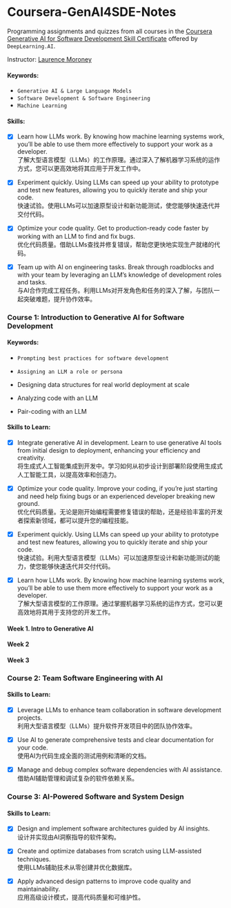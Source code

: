 # Coursera-GenAI4SDE-Notes

Programming assignments and quizzes from all courses in the [Coursera 
Generative AI for Software Development Skill Certificate](https://www.coursera.org/professional-certificates/generative-ai-for-software-development) offered by `DeepLearning.AI`.

Instructor: [Laurence Moroney](https://laurencemoroney.com/)

#### Keywords:
- `Generative AI & Large Language Models`
- `Software Development & Software Engineering`
- `Machine Learning`
#### Skills:
- [x] Learn how LLMs work. By knowing how machine learning systems work, you’ll be able to use them more effectively to support your work as a developer.  
了解大型语言模型（LLMs）的工作原理。通过深入了解机器学习系统的运作方式，您可以更高效地将其应用于开发工作中。

- [x] Experiment quickly. Using LLMs can speed up your ability to prototype and test new features, allowing you to quickly iterate and ship your code.  
快速试验。使用LLMs可以加速原型设计和新功能测试，使您能够快速迭代并交付代码。

- [x] Optimize your code quality. Get to production-ready code faster by working with an LLM to find and fix bugs.   
优化代码质量。借助LLMs查找并修复错误，帮助您更快地实现生产就绪的代码。

- [x] Team up with AI on engineering tasks. Break through roadblocks and with your team by leveraging an LLM’s knowledge of development roles and tasks.    
与AI合作完成工程任务。利用LLMs对开发角色和任务的深入了解，与团队一起突破难题，提升协作效率。

### Course 1: Introduction to Generative AI for Software Development
#### Keywords:
- `Prompting best practices for software development`
- `Assigning an LLM a role or persona`

- Designing data structures for real world deployment at scale
- Analyzing code with an LLM
- Pair-coding with an LLM
#### Skills to Learn:
- [x] Integrate generative AI in development. Learn to use generative AI tools from initial design to deployment, enhancing your efficiency and creativity.  
将生成式人工智能集成到开发中。学习如何从初步设计到部署阶段使用生成式人工智能工具，以提高效率和创造力。

- [x] Optimize your code quality. Improve your coding, if you’re just starting and need help fixing bugs or an experienced developer breaking new ground.  
优化代码质量。无论是刚开始编程需要修复错误的帮助，还是经验丰富的开发者探索新领域，都可以提升您的编程技能。

- [x] Experiment quickly. Using LLMs can speed up your ability to prototype and test new features, allowing you to quickly iterate and ship your code.  
快速试验。利用大型语言模型（LLMs）可以加速原型设计和新功能测试的能力，使您能够快速迭代并交付代码。

- [x] Learn how LLMs work. By knowing how machine learning systems work, you’ll be able to use them more effectively to support your work as a developer.    
了解大型语言模型的工作原理。通过掌握机器学习系统的运作方式，您可以更高效地将其用于支持您的开发工作。

#### Week 1. Intro to Generative AI
#### Week 2
#### Week 3

### Course 2: Team Software Engineering with AI
#### Skills to Learn:

- [x] Leverage LLMs to enhance team collaboration in software development projects.    
利用大型语言模型（LLMs）提升软件开发项目中的团队协作效率。


- [x] Use AI to generate comprehensive tests and clear documentation for your code.    
使用AI为代码生成全面的测试用例和清晰的文档。


- [x] Manage and debug complex software dependencies with AI assistance.  
借助AI辅助管理和调试复杂的软件依赖关系。


### Course 3: AI-Powered Software and System Design
#### Skills to Learn:

- [x] Design and implement software architectures guided by AI insights.    
设计并实现由AI洞察指导的软件架构。

- [x] Create and optimize databases from scratch using LLM-assisted techniques.    
使用LLMs辅助技术从零创建并优化数据库。

- [x] Apply advanced design patterns to improve code quality and maintainability.    
应用高级设计模式，提高代码质量和可维护性。

